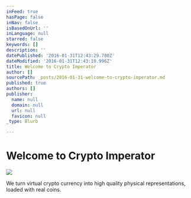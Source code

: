 ```yaml
---
inFeed: true
hasPage: false
inNav: false
isBasedOnUrl: ''
inLanguage: null
starred: false
keywords: []
description: ''
datePublished: '2016-01-31T12:43:29.780Z'
dateModified: '2016-01-31T12:43:19.996Z'
title: Welcome to Crypto Imperator
author: []
sourcePath: _posts/2016-01-31-welcome-to-crypto-imperator.md
published: true
authors: []
publisher:
  name: null
  domain: null
  url: null
  favicon: null
_type: Blurb

---
```

# Welcome to Crypto Imperator
![](https://the-grid-user-content.s3-us-west-2.amazonaws.com/cc010cdd-fdc5-43a6-b936-0bd33fc413e3.jpg)

We turn virtual crypto currency into high quality physical representations, loaded with real coins.